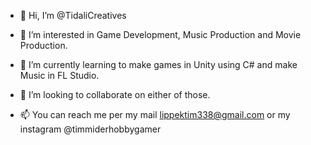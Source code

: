 - 👋 Hi, I’m @TidaliCreatives
  
- 👀 I’m interested in Game Development, Music Production and Movie Production.
  
- 🌱 I’m currently learning to make games in Unity using C# and make Music in FL Studio.
  
- 💞️ I’m looking to collaborate on either of those.
  
- 📫 You can reach me per my mail lippektim338@gmail.com or my instagram @timmiderhobbygamer

<!---
TidaliCreatives/TidaliCreatives is a ✨ special ✨ repository because its `README.md` (this file) appears on your GitHub profile.
You can click the Preview link to take a look at your changes.
--->
